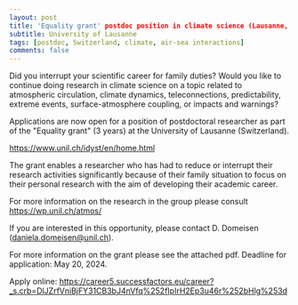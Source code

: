 ```yaml
---
layout: post
title: 'Equality grant' postdoc position in climate science (Lausanne, Switzerland)
subtitle: University of Lausanne
tags: [postdoc, Switzerland, climate, air-sea interactions]
comments: false
---
```

Did you interrupt your scientific career for family duties? Would you like to continue doing research in climate science on a topic related to atmospheric circulation, climate dynamics, teleconnections, predictability, extreme events, surface-atmosphere coupling, or impacts and warnings?

Applications are now open for a position of postdoctoral researcher as part of the "Equality grant" (3 years) at the University of Lausanne (Switzerland).

https://www.unil.ch/idyst/en/home.html

The grant enables a researcher who has had to reduce or interrupt their research activities significantly because of their family situation to focus on their personal research with the aim of developing their academic career.

For more information on the research in the group please consult https://wp.unil.ch/atmos/

If you are interested in this opportunity, please contact D. Domeisen (daniela.domeisen@unil.ch).

For more information on the grant please see the attached pdf. Deadline for application: May 20, 2024.

Apply online: https://career5.successfactors.eu/career?_s.crb=DlJZrfVniBjFY31CB3bJ4nVfq%252fIpIrH2Ep3u46r%252bHlg%253d
